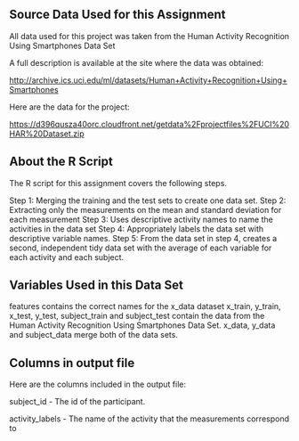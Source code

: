 ## Source Data Used for this Assignment

All data used for this project was taken from the Human Activity Recognition Using Smartphones Data Set

A full description is available at the site where the data was obtained:

http://archive.ics.uci.edu/ml/datasets/Human+Activity+Recognition+Using+Smartphones

Here are the data for the project:

https://d396qusza40orc.cloudfront.net/getdata%2Fprojectfiles%2FUCI%20HAR%20Dataset.zip

## About the R Script

The R script for this assignment covers the following steps.

Step 1: Merging the training and the test sets to create one data set.
Step 2: Extracting only the measurements on the mean and standard deviation for each measurement
Step 3: Uses descriptive activity names to name the activities in the data set
Step 4: Appropriately labels the data set with descriptive variable names.
Step 5: From the data set in step 4, creates a second,
independent tidy data set with the average of each variable for each activity and each subject.

## Variables Used in this Data Set

features contains the correct names for the x_data dataset
x_train, y_train, x_test, y_test, subject_train and subject_test contain the data from the Human Activity Recognition Using Smartphones Data Set.
x_data, y_data and subject_data merge both of the data sets.

## Columns in output file

Here are the columns included in the output file:

subject_id - The id of the participant.

activity_labels - The name of the activity that the measurements correspond to
